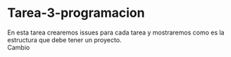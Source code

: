 # Tarea-3-programacion
En esta tarea crearemos issues para cada tarea y mostraremos como es la estructura que debe tener un proyecto.  
Cambio 
